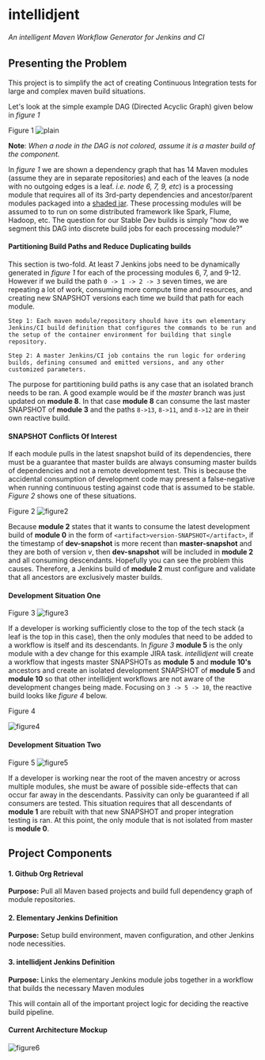 # intellidjent
###### An intelligent Maven Workflow Generator for Jenkins and CI


## Presenting the Problem

This project is to simplify the act of creating Continuous Integration tests for large and complex maven build situations.

Let's look at the simple example DAG (Directed Acyclic Graph) given below in *figure 1*

Figure 1
![plain]

**Note**: *When a node in the DAG is not colored, assume it is a master build of the component.*

In *figure 1* we are shown a dependency graph that has 14 Maven modules (assume they are in separate repositories) and each of the leaves (a node with no outgoing edges is a leaf. *i.e. node 6, 7, 9, etc*) is a processing module that requires all of its 3rd-party dependencies and ancestor/parent modules packaged into a [shaded jar](https://maven.apache.org/plugins/maven-shade-plugin/). These processing modules will be assumed to to run on some distributed framework like Spark, Flume, Hadoop, etc. The question for our Stable Dev builds is simply "how do we segment this DAG into discrete build jobs for each processing module?"

#### Partitioning Build Paths and Reduce Duplicating builds

This section is two-fold. At least 7 Jenkins jobs need to be dynamically generated in *figure 1* for each of the processing modules 6, 7, and 9-12. However if we build the path `0 -> 1 -> 2 -> 3` seven times, we are repeating a lot of work, consuming more compute time and resources, and creating new SNAPSHOT versions each time we build that path for each module.
```
Step 1: Each maven module/repository should have its own elementary Jenkins/CI build definition that configures the commands to be run and the setup of the container environment for building that single repository.

Step 2: A master Jenkins/CI job contains the run logic for ordering builds, defining consumed and emitted versions, and any other customized parameters.
```

The purpose for partitioning build paths is any case that an isolated branch needs to be ran. A good example would be if the *master* branch was just updated on **module 8**. In that case **module 8** can consume the last master SNAPSHOT of **module 3** and the paths `8->13`, `8->11`, and `8->12` are in their own reactive build.

#### SNAPSHOT Conflicts Of Interest

If each module pulls in the latest snapshot build of its dependencies, there must be a guarantee that master builds are always consuming master builds of dependencies and not a remote development test. This is because the accidental consumption of development code may present a false-negative when running continuous testing against code that is assumed to be stable. *Figure 2* shows one of these situations.

Figure 2
![figure2]

Because **module 2** states that it wants to consume the latest development build of **module 0** in the form of `<artifact>version-SNAPSHOT</artifact>`, if the timestamp of **dev-snapshot** is more recent than **master-snapshot** and they are both of version *v*, then **dev-snapshot** will be included in **module 2** and all consuming descendants. Hopefully you can see the problem this causes. Therefore, a Jenkins build of **module 2** must configure and validate that all ancestors are exclusively master builds.

#### Development Situation One
Figure 3
![figure3]

If a developer is working sufficiently close to the top of the tech stack (a leaf is the top in this case), then the only modules that need to be added to a workflow is itself and its descendants. In *figure 3* **module 5** is the only module with a dev change for this example JIRA task. *intellidjent* will create a workflow that ingests master SNAPSHOTs as **module 5** and **module 10's** ancestors and create an isolated development SNAPSHOT of **module 5** and **module 10** so that other intellidjent workflows are not aware of the development changes being made. Focusing on `3 -> 5 -> 10`, the reactive build looks like *figure 4* below.

Figure 4

![figure4]




#### Development Situation Two
Figure 5
![figure5]

If a developer is working near the root of the maven ancestry or across multiple modules, she must be aware of possible side-effects that can occur far away in the descendants. Passivity can only be guaranteed if all consumers are tested. This situation requires that all descendants of **module 1** are rebuilt with that new SNAPSHOT and proper integration testing is ran. At this point, the only module that is not isolated from master is **module 0**.


## Project Components

#### 1. Github Org Retrieval

**Purpose:**
Pull all Maven based projects and build full dependency graph of module repositories.

#### 2. Elementary Jenkins Definition

**Purpose:**
Setup build environment, maven configuration, and other Jenkins node necessities.

#### 3. intellidjent Jenkins Definition

**Purpose:**
Links the elementary Jenkins module jobs together in a workflow that builds the necessary Maven modules

This will contain all of the important project logic for deciding the reactive build pipeline.


#### Current Architecture Mockup

![figure6]

[plain]: https://raw.githubusercontent.com/SpaceRangerWes/intellidjent/master/docs/test.png
[figure2]: https://raw.githubusercontent.com/SpaceRangerWes/intellidjent/master/docs/test_one_node_with_two_sources.png
[figure3]: https://raw.githubusercontent.com/SpaceRangerWes/intellidjent/master/docs/test_with_dev_2_colors.png
[figure4]: https://raw.githubusercontent.com/SpaceRangerWes/intellidjent/master/docs/Jenkins-Reaction.png
[figure5]: https://raw.githubusercontent.com/SpaceRangerWes/intellidjent/master/docs/test_with_dev_colors.png
[figure6]: https://raw.githubusercontent.com/SpaceRangerWes/intellidjent/master/docs/iintellidjent_alpha_without_workflow_builder.png
